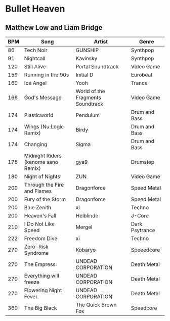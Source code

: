 # Bullet Heaven
## Matthew Low and Liam Bridge

| BPM | Song                                | Artist                            | Genre           |
|-----|-------------------------------------|-----------------------------------| ----------------|
| 86  | Tech Noir                           | GUNSHIP                           | Synthpop        |
| 91  | Nightcall                           | Kavinsky                          | Synthpop        |
| 120 | Still Alive                         | Portal Soundtrack                 | Video Game      |
| 159 | Running in the 90s                  | Initial D                         | Eurobeat        |
| 160 | Ice Angel                           | Yooh                              | Trance          |
| 166 | God's Message                       | World of the Fragments Soundtrack | Video Game      |
| 174 | Plasticworld                        | Pendulum                          | Drum and Bass   |
| 174 | Wings (Nu:Logic Remix)              | Birdy                             | Drum and Bass   |
| 174 | Changing                            | Sigma                             | Drum and Bass   |
| 175 | Midnight Riders (kanome sano Remix) | gya9                              | Drumstep        |
| 180 | Night of Nights                     | ZUN                               | Video Game      |
| 200 | Through the Fire and Flames         | Dragonforce                       | Speed Metal     |
| 200 | Fury of the Storm                   | Dragonforce                       | Speed Metal     |
| 200 | Blue Zenith                         | xi                                | Techno          |
| 200 | Heaven's Fall                       | Helblinde                         | J-Core          |
| 210 | I Do Not Like Speed                 | Mergel                            | Dark Psytrance  |
| 222 | Freedom Dive                        | xi                                | Techno          |
| 270 | Zero-Risk Syndrome                  | Kobaryo                           | Speeedcore      |
| 270 | The Empress                         | UNDEAD CORPORATION                | Death Metal     |
| 270 | Everything will freeze              | UNDEAD CORPORATION                | Death Metal     |
| 270 | Flowering Night Fever               | UNDEAD CORPORATION                | Death Metal     |
| 360 | The Big Black                       | The Quick Brown Fox               | Speedcore       |

